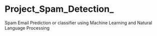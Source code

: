 # Project_Spam_Detection_
Spam Email Prediction or classifier using Machine Learning and Natural Language Processing
